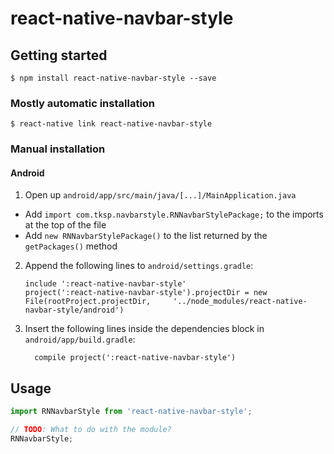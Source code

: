 # react-native-navbar-style

## Getting started

`$ npm install react-native-navbar-style --save`

### Mostly automatic installation

`$ react-native link react-native-navbar-style`

### Manual installation


#### Android

1. Open up `android/app/src/main/java/[...]/MainApplication.java`
  - Add `import com.tksp.navbarstyle.RNNavbarStylePackage;` to the imports at the top of the file
  - Add `new RNNavbarStylePackage()` to the list returned by the `getPackages()` method
2. Append the following lines to `android/settings.gradle`:
  	```
  	include ':react-native-navbar-style'
  	project(':react-native-navbar-style').projectDir = new File(rootProject.projectDir, 	'../node_modules/react-native-navbar-style/android')
  	```
3. Insert the following lines inside the dependencies block in `android/app/build.gradle`:
  	```
      compile project(':react-native-navbar-style')
  	```


## Usage
```javascript
import RNNavbarStyle from 'react-native-navbar-style';

// TODO: What to do with the module?
RNNavbarStyle;
```
  
